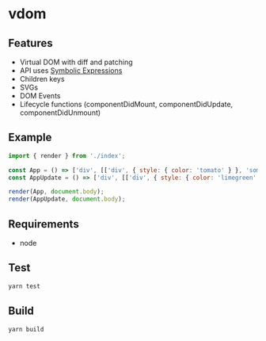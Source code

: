 # vdom

## Features

* Virtual DOM with diff and patching
* API uses [Symbolic Expressions](https://en.wikipedia.org/wiki/S-expression)
* Children keys
* SVGs
* DOM Events
* Lifecycle functions (componentDidMount, componentDidUpdate, componentDidUnmount)

## Example

```js
import { render } from './index';

const App = () => ['div', [['div', { style: { color: 'tomato' } }, 'some text!']]];
const AppUpdate = () => ['div', [['div', { style: { color: 'limegreen' } }, 'some updated text!']]];

render(App, document.body);
render(AppUpdate, document.body);
```

## Requirements

* node

## Test

```bash
yarn test
```

## Build

```bash
yarn build
```
